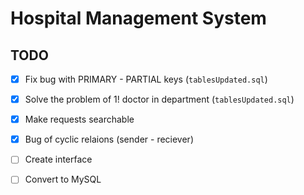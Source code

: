 # Hospital Management System

## TODO

- [x] Fix bug with PRIMARY - PARTIAL keys (`tablesUpdated.sql`)
- [x] Solve the problem of 1! doctor in department (`tablesUpdated.sql`)
- [x] Make requests searchable
- [x] Bug of cyclic relaions (sender - reciever)
- [ ] Create interface
- [ ] Convert to MySQL

